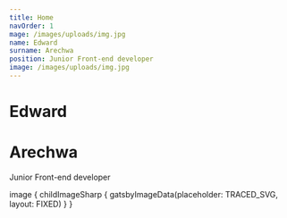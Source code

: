 ```yaml
---
title: Home
navOrder: 1
mage: /images/uploads/img.jpg
name: Edward
surname: Arechwa
position: Junior Front-end developer
image: /images/uploads/img.jpg
---
```


# Edward
# Arechwa

Junior Front-end developer

image {
          childImageSharp {
            gatsbyImageData(placeholder: TRACED_SVG, layout: FIXED)
          }
        }
